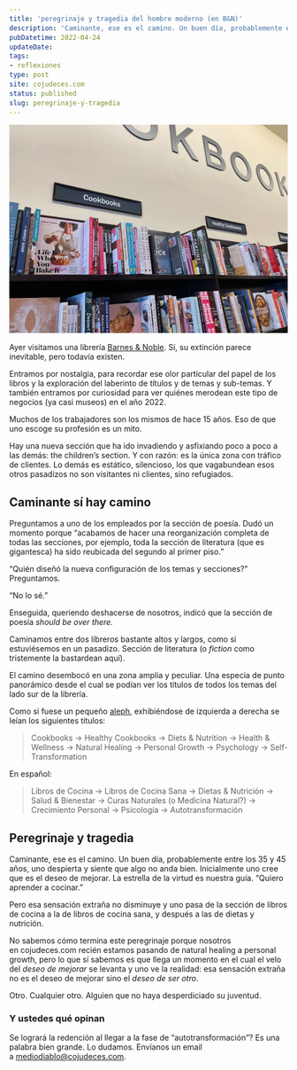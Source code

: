 ```yaml
---
title: 'peregrinaje y tragedia del hombre moderno (en B&N)'
description: 'Caminante, ese es el camino. Un buen día, probablemente entre los 35 y 45 años, uno despierta y siente que algo no anda bien. Inicialmente uno cree que es el deseo de mejorar. La estrella de la virtud es nuestra guía.'
pubDatetime: 2022-04-24
updateDate: 
tags: 
- reflexiones
type: post
site: cojudeces.com
status: published
slug: peregrinaje-y-tragedia 
---
```

![](../../assets/images/2022/2022-04-barnes-noble.jpeg)

Ayer visitamos una librería [Barnes & Noble](https://en.wikipedia.org/wiki/Barnes_%26_Noble?ref=cojudeces.com). Sí, su extinción parece inevitable, pero todavía existen.

Entramos por nostalgia, para recordar ese olor particular del papel de los libros y la exploración del laberinto de títulos y de temas y sub-temas. Y también entramos por curiosidad para ver quiénes merodean este tipo de negocios (ya casi museos) en el año 2022.

Muchos de los trabajadores son los mismos de hace 15 años. Eso de que uno escoge su profesión es un mito.

Hay una nueva sección que ha ido invadiendo y asfixiando poco a poco a las demás: the children’s section. Y con razón: es la única zona con tráfico de clientes. Lo demás es estático, silencioso, los que vagabundean esos otros pasadizos no son visitantes ni clientes, sino refugiados.

## Caminante sí hay camino

Preguntamos a uno de los empleados por la sección de poesía. Dudó un momento porque “acabamos de hacer una reorganización completa de todas las secciones, por ejemplo, toda la sección de literatura (que es gigantesca) ha sido reubicada del segundo al primer piso.”

“Quién diseñó la nueva configuración de los temas y secciones?” Preguntamos.

“No lo sé.”

Enseguida, queriendo deshacerse de nosotros, indicó que la sección de poesía _should be over there._

Caminamos entre dos libreros bastante altos y largos, como si estuviésemos en un pasadizo. Sección de literatura (o _fiction_ como tristemente la bastardean aquí).

El camino desembocó en una zona amplia y peculiar. Una especia de punto panorámico desde el cual se podían ver los títulos de todos los temas del lado sur de la librería.

Como si fuese un pequeño [aleph](https://es.m.wikipedia.org/wiki/El_Aleph_(cuento)?ref=cojudeces.com), exhibiéndose de izquierda a derecha se leían los siguientes títulos:

> Cookbooks → Healthy Cookbooks → Diets & Nutrition → Health & Wellness → Natural Healing → Personal Growth → Psychology → Self-Transformation

En español:

> Libros de Cocina → Libros de Cocina Sana → Dietas & Nutrición → Salud & Bienestar → Curas Naturales (o Medicina Natural?) → Crecimiento Personal → Psicología → Autotransformación

## Peregrinaje y tragedia

Caminante, ese es el camino. Un buen día, probablemente entre los 35 y 45 años, uno despierta y siente que algo no anda bien. Inicialmente uno cree que es el deseo de mejorar. La estrella de la virtud es nuestra guía. “Quiero aprender a cocinar.”

Pero esa sensación extraña no disminuye y uno pasa de la sección de libros de cocina a la de libros de cocina sana, y después a las de dietas y nutrición.

No sabemos cómo termina este peregrinaje porque nosotros en cojudeces.com recién estamos pasando de natural healing a personal growth, pero lo que sí sabemos es que llega un momento en el cual el velo del _deseo de mejorar_ se levanta y uno ve la realidad: esa sensación extraña no es el deseo de mejorar sino el _deseo de ser otro_.

Otro. Cualquier otro. Alguien que no haya desperdiciado su juventud.

### Y ustedes qué opinan

Se logrará la redención al llegar a la fase de “autotransformación”? Es una palabra bien grande. Lo dudamos. Envíanos un email a mediodiablo@cojudeces.com.